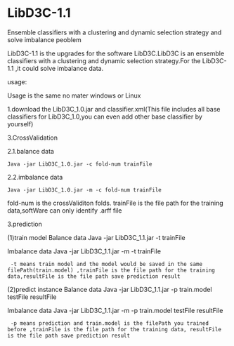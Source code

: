 # LibD3C-1.1
Ensemble classifiers with a clustering and dynamic selection strategy and solve imbalance peoblem

LibD3C-1.1 is the upgrades for the software LibD3C.LibD3C is an ensemble classifiers with a clustering and dynamic selection strategy.For the LibD3C-1.1 ,it could solve imbalance data.

usage:
 
 Usage is the same no mater windows or Linux
 
1.download the LibD3C_1.0.jar and classifier.xml(This file includes all base classifiers for LibD3C_1.0,you can even add other base classifier by yourself)

3.CrossValidation

 2.1.balance data
   
    Java -jar LibD3C_1.0.jar -c fold-num trainFile
    
 2.2.imbalance data    
   
    Java -jar LibD3C_1.0.jar -m -c fold-num trainFile
    
fold-num is the crossValiditon folds.
trainFile is the file path for the training data,softWare can only identify .arff file

3.prediction

(1)train model
Balance data
Java -jar LibD3C_1.1.jar -t trainFile

Imbalance data
Java -jar LibD3C_1.1.jar -m -t trainFile

     -t means train model and the model would be saved in the same filePath(train.model) ,trainFile is the file path for the training data,resultFile is the file path save prediction result

(2)predict instance
Balance data
Java -jar LibD3C_1.1.jar -p train.model testFile resultFile

Imbalance data
Java -jar LibD3C_1.1.jar -m -p train.model testFile resultFile

     -p means prediction and train.model is the filePath you trained before ,trainFile is the file path for the training data, resultFile is the file path save prediction result

  
